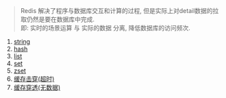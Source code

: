 > Redis 解决了程序与数据库交互和计算的过程, 但是实际上对detail数据的拉取仍然是要在数据库中完成.  
> 即: 实时的场景运算 与 实际的数据 分离, 降低数据库的访问频次.  


1. [string](./string.md)  
2. [hash](./hash.md)
3. [list](./list.md)  
4. [set](./set.md)  
5. [zset](./zset.md)
6. [缓存击穿(超时)](./cache_expire.md)
7. [缓存穿透(无数据)](./cache_miss.md)
